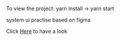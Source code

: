 
To view the project:
yarn install -> yarn start

system ui practise based on figma

Click [Here](https://calm-water-086093200.5.azurestaticapps.net/) to have a look

